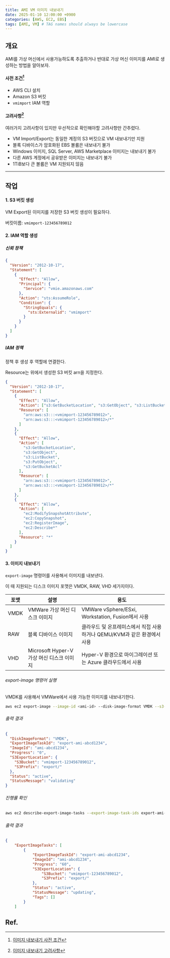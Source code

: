 ```yaml
---
title: AMI VM 이미지 내보내기
date: 2025-01-10 12:00:00 +0900
categories: [AWS, EC2, EBS]
tags: [AMI, VM] # TAG names should always be lowercase
---
```


## 개요

AMI를 가상 머신에서 사용가능하도록 추출하거나 반대로 가상 머신 이미지를 AMI로 생성하는 방법을 알아보자.

#### 사전 조건[^1]

- AWS CLI 설치
- Amazon S3 버킷
- `vmimport` IAM 역할

#### 고려사항[^2]

여러가지 고려사항이 있지만 우선적으로 확인해야할 고려사항만 간추렸다.

- VM Import/Export는 동일한 계정의 S3 버킷으로 VM 내보내기만 지원
- 블록 디바이스가 암호화된 EBS 볼륨은 내보내기 불가
- Windows 이미지, SQL Server, AWS Marketplace 이미지는 내보내기 불가
- 다른 AWS 계정에서 공유받은 이미지는 내보내기 불가
- 1TiB보다 큰 볼륨은 VM 지원되지 않음

---

## 작업

#### 1. S3 버킷 생성

VM Export된 이미지를 저장한 S3 버킷 생성이 필요하다.

버킷이름: `vmimport-123456789012`

#### 2. IAM 역할 생성

##### 신뢰 정책

```json
{
  "Version": "2012-10-17",
  "Statement": [
    {
      "Effect": "Allow",
      "Principal": {
        "Service": "vmie.amazonaws.com"
      },
      "Action": "sts:AssumeRole",
      "Condition": {
        "StringEquals": {
          "sts:Externalid": "vmimport"
        }
      }
    }
  ]
}
```

##### IAM 정책

정책 후 생성 후 역할에 연결한다.

Resource는 위에서 생성한 S3 버킷 arn을 지정한다.

```json
{
  "Version": "2012-10-17",
  "Statement": [
    {
      "Effect": "Allow",
      "Action": ["s3:GetBucketLocation", "s3:GetObject", "s3:ListBucket"],
      "Resource": [
        "arn:aws:s3:::<vmimport-123456789012>",
        "arn:aws:s3:::<vmimport-123456789012>/*"
      ]
    },
    {
      "Effect": "Allow",
      "Action": [
        "s3:GetBucketLocation",
        "s3:GetObject",
        "s3:ListBucket",
        "s3:PutObject",
        "s3:GetBucketAcl"
      ],
      "Resource": [
        "arn:aws:s3:::<vmimport-123456789012>",
        "arn:aws:s3:::<vmimport-123456789012>/*"
      ]
    },
    {
      "Effect": "Allow",
      "Action": [
        "ec2:ModifySnapshotAttribute",
        "ec2:CopySnapshot",
        "ec2:RegisterImage",
        "ec2:Describe*"
      ],
      "Resource": "*"
    }
  ]
}
```

#### 3. 이미지 내보내기

`export-image` 명령어를 사용해서 이미지를 내보낸다.

이 때 지원되는 디스크 이미지 포맷은 VMDK, RAW, VHD 세가지이다.

| 포맷 | 설명                                      | 용도                                                                     |
| ---- | ----------------------------------------- | ------------------------------------------------------------------------ |
| VMDK | VMWare 가상 머신 디스크 이미지            | VMWare vSphere/ESxi, Workstation, Fusion에서 사용                        |
| RAW  | 블록 디바이스 이미지                      | 클라우드 및 온프레미스에서 직접 사용하거나 QEMU/KVM과 같은 환경에서 사용 |
| VHD  | Microsoft Hyper-V 가상 머신 디스크 이미지 | Hyper-V 환경으로 마이그레이션 또는 Azure 클라우드에서 사용               |

###### export-image 명령어 실행

VMDK를 사용해서 VMWare에서 사용 가능한 이미지를 내보내기한다.

```bash
aws ec2 export-image --image-id <ami-id> --disk-image-format VMDK --s3-export-location S3Bucket=<vmimport-123456789012>,S3Prefix=export/ --region <region>
```

###### 출력 결과

```json
{
  "DiskImageFormat": "VMDK",
  "ExportImageTaskId": "export-ami-abcd1234",
  "ImageId": "ami-abcd1234",
  "Progress": "0",
  "S3ExportLocation": {
    "S3Bucket": "vmimport-123456789012",
    "S3Prefix": "export/"
  },
  "Status": "active",
  "StatusMessage": "validating"
}
```

###### 진행률 확인

```bash
aws ec2 describe-export-image-tasks --export-image-task-ids export-ami-abcd1234 --region <region>
```

###### 출력 결과

```json
{
    "ExportImageTasks": [
        {
            "ExportImageTaskId": "export-ami-abcd1234",
            "ImageId": "ami-abcd1234",
            "Progress": "60",
            "S3ExportLocation": {
                "S3Bucket": "vmimport-123456789012",
                "S3Prefix": "export/"
            },
            "Status": "active",
            "StatusMessage": "updating",
            "Tags": []
        }
    ]
```

## Ref.

[^1]: [이미지 내보내기 사전 조건](https://docs.aws.amazon.com/ko_kr/vm-import/latest/userguide/prerequisites-image-export.html)
[^2]: [이미지 내보내기 고려사항](https://docs.aws.amazon.com/ko_kr/vm-import/latest/userguide/limits-image-export.html)
